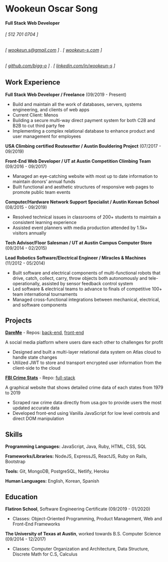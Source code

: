 Wookeun Oscar Song
======

#### Full Stack Web Developer 
###### [ 512 701 0704 ]
###### [ wookeun.s@gmail.com ] . [ [wookeun-s.com](https://www.wookeun-s.com/) ]
###### [ [github.com/bigg-o](http://www.github.com/bigg-o) ] . [ [linkedin.com/in/wookeun-s](https://www.linkedin.com/in/wookeun-s) ]


Work Experience
---------
**Full Stack Web Developer  /  Freelance** (09/2019 - Present)

- Build and maintain all the work of databases, servers, systems engineering, and clients of web apps
- Current Client:   Menos
- Building a secure multi-way direct payment system for both C2B and B2B to cut third party fee
- Implementing a complex relational database to enhance product and user management for employees

**USA Climbing certified Routesetter  /  Austin Bouldering Project** (07/2017 - 09/2019)

**Front-End Web Developer  /  UT at Austin Competition Climbing Team** (09/2016 - 09/2017)

- Managed an eye-catching website with most up to date information to maintain donors’ annual funds
- Built functional and aesthetic structures of responsive web pages to promote public team events

**Computer/Hardware Network Support Specialist  /  Austin Korean School** (08/2015 - 09/2019)

- Resolved technical issues in classrooms of 200+ students to maintain a consistent learning experience
- Assisted event planners with media production attended by 1.5k+ visitors annually

**Tech Advisor/Floor Salesman  /  UT at Austin Campus Computer Store** (09/2014 - 02/2015)

**Lead Robotics Software/Electrical Engineer  /  Miracles & Machines** (11/2012 - 05/2014)

- Built software and electrical components of multi-functional robots that drive, catch, collect, carry, throw objects both autonomously and tele-operationally, assisted by sensor feedback control system
- Led software & electrical teams to advance to finals of competitive 100+ team international tournaments
- Managed cross-functional integrations between mechanical, electrical, and software components

Projects
--------
**[DareMe](https://dareme.netlify.com/)** - Repos: [back-end](https://github.com/Bigg-O/DareMe_backend), [front-end](https://github.com/Bigg-O/DareMe_frontend)

A social media platform where users dare each other to challenges for profit
- Designed and built a multi-layer relational data system on Atlas cloud to handle state changes
- Utilized JWT to store and transport encrypted user information from the client-side to the cloud

**[FBI Crime Stats](https://crime-stats-app.herokuapp.com/)** - Repo: [full-stack](https://github.com/Bigg-O/Crime-Stats)

A graphical website that shows detailed crime data of each states from 1979 to 2019
- Scraped raw crime data directly from usa.gov to provide users the most updated accurate data
- Developed front-end using Vanilla JavaScript for low level controls and direct DOM manipulation



Skills
------
**Programming Languages:** JavaScript, Java, Ruby, HTML, CSS, SQL

**Frameworks/Libraries:** NodeJS, ExpressJS, ReactJS, Ruby on Rails, Bootstrap

**Tools:** Git, MongoDB, PostgreSQL, Netlify, Heroku

**Human Languages:** English, Korean, Spanish


Education
------
**Flatiron School**, Software Engineering Certificate (09/2019 - 01/2020)
- Classes: Object-Oriented Programming, Product Management, Web and Front-End Frameworks

**The University of Texas at Austin**, worked towards B.S. Computer Science (09/2014 - 12/2017)
- Classes: Computer Organization and Architecture, Data Structure, Discrete Math for C.S,  Calculus
